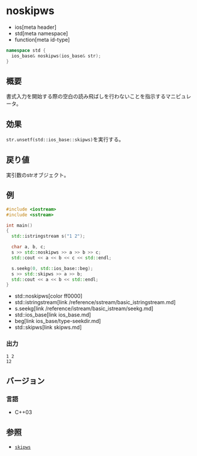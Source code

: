 # noskipws
* ios[meta header]
* std[meta namespace]
* function[meta id-type]

```cpp
namespace std {
  ios_base& noskipws(ios_base& str);
}
```

## 概要
書式入力を開始する際の空白の読み飛ばしを行わないことを指示するマニピュレータ。

## 効果
`str.unsetf(std::ios_base::skipws)`を実行する。

## 戻り値
実引数のstrオブジェクト。

## 例
```cpp example
#include <iostream>
#include <sstream>

int main()
{
  std::istringstream s("1 2");

  char a, b, c;
  s >> std::noskipws >> a >> b >> c;
  std::cout << a << b << c << std::endl;

  s.seekg(0, std::ios_base::beg);
  s >> std::skipws >> a >> b;
  std::cout << a << b << std::endl;
}
```
* std::noskipws[color ff0000]
* std::istringstream[link /reference/sstream/basic_istringstream.md]
* s.seekg[link /reference/istream/basic_istream/seekg.md]
* std::ios_base[link ios_base.md]
* beg[link ios_base/type-seekdir.md]
* std::skipws[link skipws.md]

### 出力
```
1 2
12
```

## バージョン
### 言語
- C++03

## 参照
- [`skipws`](skipws.md)
